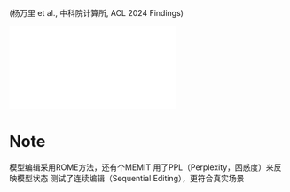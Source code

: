 (杨万里 et al., 中科院计算所, ACL 2024 Findings)

![NICE学术分享33期](../attachments/NICE_Model_Editing_ywl.pdf)

# Note
模型编辑采用ROME方法，还有个MEMIT
用了PPL（Perplexity，困惑度）来反映模型状态
测试了连续编辑（Sequential Editing），更符合真实场景




